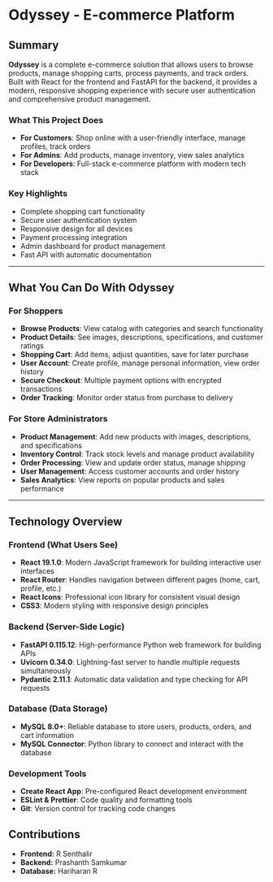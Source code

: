 # Odyssey - E-commerce Platform

## Summary

**Odyssey** is a complete e-commerce solution that allows users to browse products, manage shopping carts, process payments, and track orders. Built with React for the frontend and FastAPI for the backend, it provides a modern, responsive shopping experience with secure user authentication and comprehensive product management.

### What This Project Does
- **For Customers**: Shop online with a user-friendly interface, manage profiles, track orders
- **For Admins**: Add products, manage inventory, view sales analytics
- **For Developers**: Full-stack e-commerce platform with modern tech stack

### Key Highlights
-  Complete shopping cart functionality
-  Secure user authentication system
-  Responsive design for all devices
-  Payment processing integration
- Admin dashboard for product management
-  Fast API with automatic documentation

---

## What You Can Do With Odyssey

### For Shoppers
- **Browse Products**: View catalog with categories and search functionality
- **Product Details**: See images, descriptions, specifications, and customer ratings
- **Shopping Cart**: Add items, adjust quantities, save for later purchase
- **User Account**: Create profile, manage personal information, view order history
- **Secure Checkout**: Multiple payment options with encrypted transactions
- **Order Tracking**: Monitor order status from purchase to delivery

### For Store Administrators
- **Product Management**: Add new products with images, descriptions, and specifications
- **Inventory Control**: Track stock levels and manage product availability
- **Order Processing**: View and update order status, manage shipping
- **User Management**: Access customer accounts and order history
- **Sales Analytics**: View reports on popular products and sales performance

---

## Technology Overview

### Frontend (What Users See)
- **React 19.1.0**: Modern JavaScript framework for building interactive user interfaces
- **React Router**: Handles navigation between different pages (home, cart, profile, etc.)
- **React Icons**: Professional icon library for consistent visual design
- **CSS3**: Modern styling with responsive design principles

### Backend (Server-Side Logic)
- **FastAPI 0.115.12**: High-performance Python web framework for building APIs
- **Uvicorn 0.34.0**: Lightning-fast server to handle multiple requests simultaneously
- **Pydantic 2.11.1**: Automatic data validation and type checking for API requests

### Database (Data Storage)
- **MySQL 8.0+**: Reliable database to store users, products, orders, and cart information
- **MySQL Connector**: Python library to connect and interact with the database

### Development Tools
- **Create React App**: Pre-configured React development environment
- **ESLint & Prettier**: Code quality and formatting tools
- **Git**: Version control for tracking code changes

## Contributions

* **Frontend:** R Senthalir
* **Backend:** Prashanth Samkumar
* **Database:** Hariharan R




